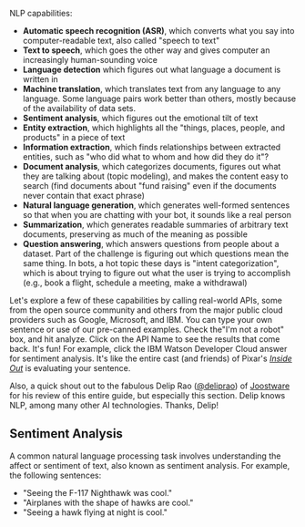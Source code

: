 


<p>NLP capabilities:</p>
<ul>
<li><strong>Automatic speech recognition (ASR)</strong>, which converts what you say into computer-readable text, also called "speech to text"</li>
<li><strong>Text to speech</strong>, which goes the other way and gives computer an increasingly human-sounding voice</li>
<li><strong>Language detection</strong> which figures out what language a document is written in</li>
<li><strong>Machine translation</strong>, which translates text from any language to any language. Some language pairs work better than others, mostly because of the availability of data sets.</li>
<li><strong>Sentiment analysis</strong>, which figures out the emotional tilt of text</li>
<li><strong>Entity extraction</strong>, which highlights all the "things, places, people, and products" in a piece of text</li>
<li><strong>Information extraction</strong>, which finds relationships between extracted entities, such as "who did what to whom and how did they do it"?</li>
<li><strong>Document analysis</strong>, which categorizes documents, figures out what they are talking about (topic modeling), and makes the content easy to search (find documents about "fund raising" even if the documents never contain that exact phrase)</li>
<li><strong>Natural language generation</strong>, which generates well-formed sentences so that when you are chatting with your bot, it sounds like a real person</li>
<li><strong>Summarization</strong>, which generates readable summaries of arbitrary text documents, preserving as much of the meaning as possible</li>
<li><strong>Question answering</strong>, which answers questions from people about a dataset. Part of the challenge is figuring out which questions mean the same thing. In bots, a hot topic these days is "intent categorization", which is about trying to figure out what the user is trying to accomplish (e.g., book a flight, schedule a meeting, make a withdrawal)</li>
</ul>
<p>Let's explore a few of these capabilities by calling real-world APIs, some from the open source community and others from the major public cloud providers such as Google, Microsoft, and IBM. You can type your own sentence or use of our pre-canned examples. Check the"I'm not a robot" box, and hit analyze. Click on the API Name to see the results that come back. It's fun! For example, click the IBM Watson Developer Cloud answer for sentiment analysis. It's like the entire cast (and friends) of Pixar's <a href="http://www.imdb.com/title/tt2096673/"><em>Inside Out</em></a> is evaluating your sentence.</p>
<p>Also, a quick shout out to the fabulous Delip Rao (<a href="http://twitter.com/deliprao">@deliprao</a>) of <a href="http://joostware.com/">Joostware</a> for his review of this entire guide, but especially this section. Delip knows NLP, among many other AI technologies. Thanks, Delip!</p>
<h2 id="user-content-sentimentanalysis">Sentiment Analysis</h2>
<p>A common natural language processing task involves understanding the affect or sentiment of text, also known as sentiment analysis. For example, the following sentences:</p>
<ul>
<li>"Seeing the F-117 Nighthawk was cool."</li>
<li>"Airplanes with the shape of hawks are cool."</li>
<li>"Seeing a hawk flying at night is cool."</li>
</ul>
